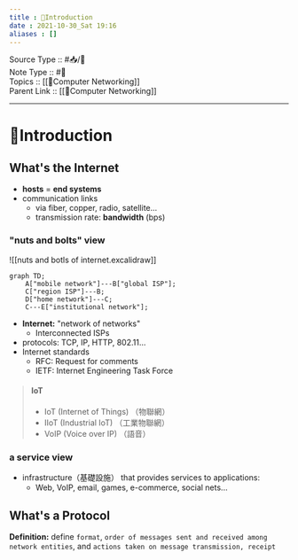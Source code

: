 ```yaml
---
title : 📶Introduction
date : 2021-10-30_Sat 19:16
aliases : []
---
```

Source Type :: #📥/📄 <br>
Note Type :: #📝 <br>
Topics :: [[📶Computer Networking]]<br>
Parent Link :: [[📶Computer Networking]]<br>

---
# 📶Introduction

## What's the Internet

+ **hosts** = **end systems**
+ communication links
	+ via fiber, copper, radio, satellite...
	+ transmission rate: **bandwidth** (bps)

### "nuts and bolts" view

![[nuts and botls of internet.excalidraw]]

```mermaid
graph TD;
 	A["mobile network"]---B["global ISP"];
	C["region ISP"]---B;
	D["home network"]---C;
	C---E["institutional network"];
```

+ **Internet:** "network of networks"
	+ Interconnected ISPs
+ protocols: TCP, IP, HTTP, 802.11...
+ Internet standards
	+ RFC: Request for comments
	+ IETF: Internet Engineering Task Force

> #### IoT
> + IoT (Internet of Things) （物聯網）
> + IIoT (Industrial IoT) （工業物聯網）
> + VoIP (Voice over IP) （語音）

### a service view
+ infrastructure（基礎設施） that provides services to applications:
	+ Web, VoIP, email, games, e-commerce, social nets...

## What's a Protocol

**Definition:** define `format`, `order of messages sent and received among network entities`, and `actions taken on message transmission, receipt`
